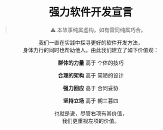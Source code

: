 <h1 align='center'>强力软件开发宣言</h1>

<blockquote align="center"> ⚠️ 本故事纯属虚构，如有雷同纯属巧合。</blockquote>

<p align="center">我们一直在实践中探寻更好的软件开发方法，<br />
身体力行的同时也帮助他人。由此我们建立了如下价值观：</p>

<p align="center"><strong>群体的力量</strong> 高于 个体的技巧</p>
<p align="center"><strong>合理的架构</strong> 高于 简陋的设计</p>
<p align="center"><strong>强力回应</strong> 高于 合同妥协</p>
<p align="center"><strong>坚持立场</strong> 高于 朝三暮四</p>

<p align="center">也就是说，尽管右项有其价值，<br />
我们更重视左项的价值。</p>

